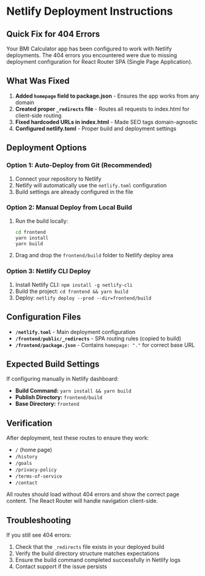 # Netlify Deployment Instructions

## Quick Fix for 404 Errors

Your BMI Calculator app has been configured to work with Netlify deployments. The 404 errors you encountered were due to missing deployment configuration for React Router SPA (Single Page Application).

## What Was Fixed

1. **Added `homepage` field to package.json** - Ensures the app works from any domain
2. **Created proper `_redirects` file** - Routes all requests to index.html for client-side routing
3. **Fixed hardcoded URLs in index.html** - Made SEO tags domain-agnostic
4. **Configured netlify.toml** - Proper build and deployment settings

## Deployment Options

### Option 1: Auto-Deploy from Git (Recommended)
1. Connect your repository to Netlify
2. Netlify will automatically use the `netlify.toml` configuration
3. Build settings are already configured in the file

### Option 2: Manual Deploy from Local Build
1. Run the build locally:
   ```bash
   cd frontend
   yarn install
   yarn build
   ```
2. Drag and drop the `frontend/build` folder to Netlify deploy area

### Option 3: Netlify CLI Deploy
1. Install Netlify CLI: `npm install -g netlify-cli`
2. Build the project: `cd frontend && yarn build`
3. Deploy: `netlify deploy --prod --dir=frontend/build`

## Configuration Files

- **`/netlify.toml`** - Main deployment configuration
- **`/frontend/public/_redirects`** - SPA routing rules (copied to build)
- **`/frontend/package.json`** - Contains `homepage: "."` for correct base URL

## Expected Build Settings

If configuring manually in Netlify dashboard:
- **Build Command:** `yarn install && yarn build`
- **Publish Directory:** `frontend/build`
- **Base Directory:** `frontend`

## Verification

After deployment, test these routes to ensure they work:
- `/` (home page)
- `/history`
- `/goals`
- `/privacy-policy`
- `/terms-of-service`
- `/contact`

All routes should load without 404 errors and show the correct page content. The React Router will handle navigation client-side.

## Troubleshooting

If you still see 404 errors:
1. Check that the `_redirects` file exists in your deployed build
2. Verify the build directory structure matches expectations
3. Ensure the build command completed successfully in Netlify logs
4. Contact support if the issue persists